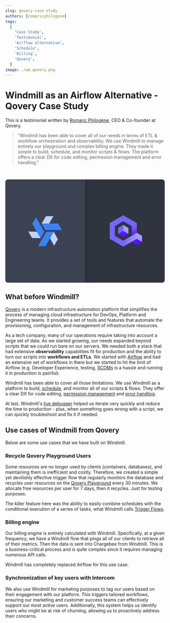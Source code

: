 ```yaml
---
slug: qovery-case-study
authors: [romaricphilogene]
tags:
  [
    'Case Study',
    'Testimonial',
    'Airflow alternative',
    'Schedule',
    'Billing',
    'Qovery',
  ]
image: ./wm_qovery.png
---
```


# Windmill as an Airflow Alternative - Qovery Case Study

This is a testimonial written by [Romaric Philogène](https://www.linkedin.com/in/romaricphilogene/), CEO & Co-founder at Qovery.

> "Windmill has been able to cover all of our needs in terms of ETL & workflow orchestration and observability. We use Windmill to manage entirely our playground and complex billing engine. They made it simple to build, schedule, and monitor scripts & flows. The platform offers a clear DX for code editing, permission management and error handling."

<br/>

![Windmill Qovery!](./wm_qovery.png)

## What before Windmill?

[Qovery](https://www.qovery.com/) is a modern infrastructure automation platform that simplifies the process of managing cloud infrastructure for DevOps, Platform and Engineering teams. It provides a set of tools and features that automate the provisioning, configuration, and management of infrastructure resources.

As a tech company, many of our operations require taking into account a large set of data. As we started growing, our needs expanded beyond scripts that we could run bare on our servers. We needed both a stack that had extensive **observability** capabilities fit for production and the ability to turn our scripts into **workflows and ETLs**. We started with [Airflow](https://airflow.apache.org/) and had an extensive set of workflows in there but we started to hit the limit of Airflow (e.g. Developer Experience, testing, [XCOMs](https://airflow.apache.org/docs/apache-airflow/stable/core-concepts/xcoms.html) is a hassle and running it in production is painful).

Windmill has been able to cover all those limitations. We use Windmill as a platform to build, [schedule](/docs/core_concepts/scheduling), and monitor all of our scripts & flows. They offer a clear DX for code editing, [permission management](/docs/core_concepts/roles_and_permissions) and [error handling](/docs/core_concepts/error_handling).

At last, Windmill's [live debugger](/docs/core_concepts/instant_preview) helped us iterate very quickly and reduce the time to production  - plus, when something goes wrong with a script, we can quickly troubleshoot and fix it if needed.

## Use cases of Windmill from Qovery

Below are some use cases that we have built on Windmill.

### Recycle Qovery Playground Users

Some resources are no longer used by clients (containers, databases), and maintaining them is inefficient and costly. Therefore, we created a simple yet devilishly effective trigger flow that regularly monitors the database and recycles user resources on the [Qovery Playground](https://www.qovery.com/playground) every 30 minutes. We allocate free resources per user for 7 days, then it recycles. Just for testing purposes.

The killer feature here was the ability to easily combine schedules with the conditional execution of a series of tasks, what Windmill calls [Trigger Flows](/docs/getting_started/trigger_flows#scheduling--trigger-scripts).

### Billing engine

Our billing engine is entirely calculated with Windmill. Specifically, at a given frequency, we have a Windmill flow that pings all of our clients to retrieve all of their metrics. Then the data is sent into Chargebee from Windmill. This is a business-critical process and is quite complex since it requires managing numerous API calls.

Windmill has completely replaced Airflow for this use case.

### Synchronization of key users with Intercom

We also use Windmill for marketing purposes to tag our users based on their engagement with our platform. This triggers tailored workflows, ensuring our marketing and customer success teams can effectively support our most active users. Additionally, this system helps us identify users who might be at risk of churning, allowing us to proactively address their concerns.
